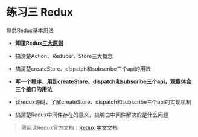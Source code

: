 # 练习三 Redux

熟悉Redux基本用法

* **知道Redux[三大原则](http://www.redux.org.cn/docs/introduction/ThreePrinciples.html)**

* 搞清楚Action、Reducer、Store三大概念

* 搞清楚createStore、dispatch和subscribe三个api的用法

* **写一个程序，用到createStore、dispatch和subscribe三个api，观察体会三个接口的用法**

* 读redux源码，了解createStore、dispatch和subscribe三个api的实现机制

* 搞清楚Redux中间件存在的意义，搞明白中间件解决的是什么问题

> 需阅读Redux官方文档：[Redux 中文文档](http://www.redux.org.cn/)